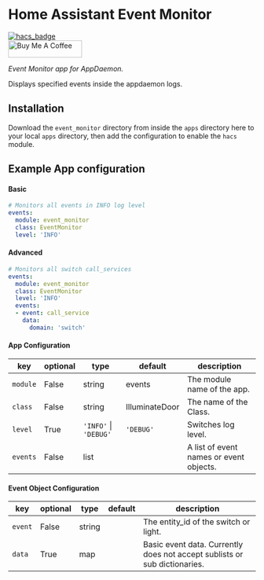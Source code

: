 # Home Assistant Event Monitor

[![hacs_badge](https://img.shields.io/badge/HACS-Default-orange.svg?style=for-the-badge)](https://github.com/custom-components/hacs)
<br><a href="https://www.buymeacoffee.com/Petro31" target="_blank"><img src="https://cdn.buymeacoffee.com/buttons/default-black.png" width="150px" height="35px" alt="Buy Me A Coffee" style="height: 35px !important;width: 150px !important;" ></a>

_Event Monitor app for AppDaemon._

Displays specified events inside the appdaemon logs.

## Installation

Download the `event_monitor` directory from inside the `apps` directory here to your local `apps` directory, then add the configuration to enable the `hacs` module.

## Example App configuration

#### Basic
```yaml
# Monitors all events in INFO log level
events:
  module: event_monitor
  class: EventMonitor
  level: 'INFO'
```

#### Advanced
```yaml
# Monitors all switch call_services
events:
  module: event_monitor
  class: EventMonitor
  level: 'INFO'
  events:
  - event: call_service
    data:
      domain: 'switch'
```

#### App Configuration
key | optional | type | default | description
-- | -- | -- | -- | --
`module` | False | string | events | The module name of the app.
`class` | False | string | IlluminateDoor | The name of the Class.
`level` | True | `'INFO'` &#124; `'DEBUG'` | `'DEBUG'` | Switches log level.
`events` | False | list | | A list of event names or event objects.

#### Event Object Configuration
key | optional | type | default | description
-- | -- | -- | -- | --
`event` | False | string | | The entity_id of the switch or light.
`data` | True | map | | Basic event data.  Currently does not accept sublists or sub dictionaries.
